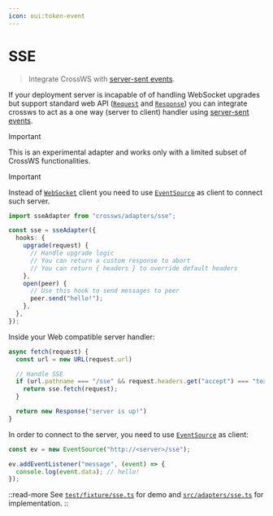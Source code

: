 ```yaml
---
icon: oui:token-event
---
```


# SSE

> Integrate CrossWS with [server-sent events](https://developer.mozilla.org/en-US/docs/Web/API/Server-sent_events).

If your deployment server is incapable of of handling WebSocket upgrades but support standard web API ([`Request`](https://developer.mozilla.org/en-US/docs/Web/API/Request) and [`Response`](https://developer.mozilla.org/en-US/docs/Web/API/Response)) you can integrate crossws to act as a one way (server to client) handler using [server-sent events](https://developer.mozilla.org/en-US/docs/Web/API/Server-sent_events).

> [!IMPORTANT]
> This is an experimental adapter and works only with a limited subset of CrossWS functionalities.

> [!IMPORTANT]
> Instead of [`WebSocket`](https://developer.mozilla.org/en-US/docs/Web/API/WebSocket) client you need to use [`EventSource`](https://developer.mozilla.org/en-US/docs/Web/API/EventSource) as client to connect such server.

```ts
import sseAdapter from "crossws/adapters/sse";

const sse = sseAdapter({
  hooks: {
    upgrade(request) {
      // Handle upgrade logic
      // You can return a custom response to abort
      // You can return { headers } to override default headers
    },
    open(peer) {
      // Use this hook to send messages to peer
      peer.send("hello!");
    },
  },
});
```

Inside your Web compatible server handler:

```js
async fetch(request) {
  const url = new URL(request.url)

  // Handle SSE
  if (url.pathname === "/sse" && request.headers.get("accept") === "text/event-stream") {
    return sse.fetch(request);
  }

  return new Response("server is up!")
}
```

In order to connect to the server, you need to use [`EventSource`](https://developer.mozilla.org/en-US/docs/Web/API/EventSource) as client:

```js
const ev = new EventSource("http://<server>/sse");

ev.addEventListener("message", (event) => {
  console.log(event.data); // hello!
});
```

::read-more
See [`test/fixture/sse.ts`](https://github.com/unjs/crossws/blob/main/test/fixture/sse.ts) for demo and [`src/adapters/sse.ts`](https://github.com/unjs/crossws/blob/main/src/adapters/sse.ts) for implementation.
::
